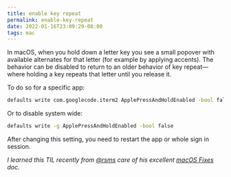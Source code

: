```yaml
---
title: enable key repeat
permalink: enable-key-repeat
date: 2022-01-16T23:09:29-08:00
tags: mac
---
```


In macOS, when you hold down a letter key you see a small popover with available
alternates for that letter (for example by applying accents). The behavior can
be disabled to return to an older behavior of key repeat—where holding a key
repeats that letter until you release it.

To do so for a specific app:

```sh
defaults write com.googlecode.iterm2 ApplePressAndHoldEnabled -bool false
```

Or to disable system wide:

```sh
defaults write -g ApplePressAndHoldEnabled -bool false
```

After changing this setting, you need to restart the app or whole sign in
session.

_I learned this TIL recently from [@rsms] care of his excellent [macOS Fixes]
doc._

[@rsms]: https://twitter.com/rsms
[macos fixes]: https://gist.github.com/rsms/fb463396c95ad8d9efa338a8050a01dc
